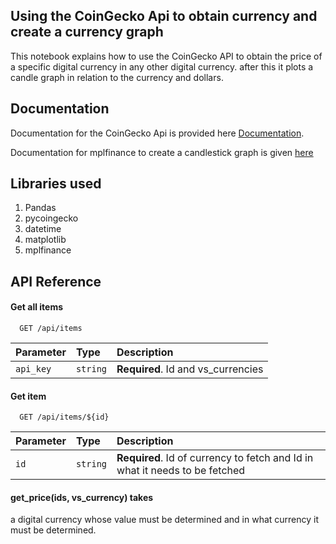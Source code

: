 
## Using the CoinGecko Api to obtain currency and create a currency graph

This notebook explains how to use the CoinGecko API to obtain the price of a specific digital currency in any other digital currency. after this it plots a candle graph in relation to the currency and dollars.





## Documentation
Documentation for the CoinGecko Api is provided here
[Documentation](https://www.coingecko.com/en/api/documentationn).

Documentation for mplfinance to create a candlestick graph is given [here](https://pypi.org/project/mplfinance/)


## Libraries used
1. Pandas
2. pycoingecko
3. datetime
4. matplotlib
5. mplfinance
## API Reference

#### Get all items

```http
  GET /api/items
```

| Parameter | Type     | Description                |
| :-------- | :------- | :------------------------- |
| `api_key` | `string` | **Required**. Id and vs_currencies |

#### Get item

```http
  GET /api/items/${id}
```

| Parameter | Type     | Description                       |
| :-------- | :------- | :-------------------------------- |
| `id`      | `string` | **Required**. Id of currency to fetch and Id in what it needs to be fetched |

#### get_price(ids, vs_currency) takes
 a digital currency whose value must be determined and in what currency it must be determined.



